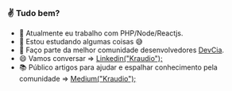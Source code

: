 ### :v: Tudo bem? 

- 🔭 Atualmente eu trabalho com PHP/Node/Reactjs.
- 🌱 Estou estudando algumas coisas :sweat_smile:
- 👯 Faço parte da melhor comunidade desenvolvedores [DevCia](https://github.com/DevCia).
- :smile: Vamos conversar => [Linkedin("Kraudio");](https://www.linkedin.com/in/claudio-silva-junior-12aba9158/)
- :books: Público artigos para ajudar e espalhar conhecimento pela comunidade => [Medium("Kraudio");](https://medium.com/@claudio.199644)
